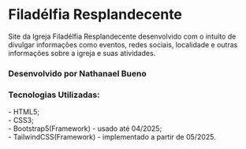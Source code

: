 # Filadélfia Resplandecente
<p>Site da Igreja Filadélfia Resplandecente desenvolvido com o intuito de divulgar informações como eventos, redes sociais, localidade e outras informações sobre a igreja e suas atividades.</p>

<h3>Desenvolvido por Nathanael Bueno</h3>

<h3>Tecnologias Utilizadas:</h3>
<p> - HTML5;<br>
 - CSS3;<br>
 - Bootstrap5(Framework) - usado até 04/2025;<br>
 - TailwindCSS(Framework) - implementado a partir de 05/2025.</p>